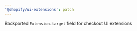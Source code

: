 ```yaml
---
'@shopify/ui-extensions': patch
---
```


Backported `Extension.target` field for checkout UI extensions

